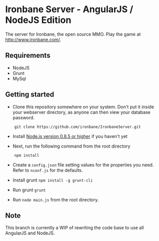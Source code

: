 Ironbane Server - AngularJS / NodeJS Edition
============================================

The server for Ironbane, the open source MMO. 
Play the game at <http://www.ironbane.com/>.

## Requirements
* NodeJS
* Grunt
* MySql

## Getting started

* Clone this repository somewhere on your system. Don't put it inside your webserver directory, as anyone can then view your database password.

```
    git clone https://github.com/ironbane/IronbaneServer.git
```

* Install [Node.js version 0.8.5 or higher](http://nodejs.org/download/) if you haven't yet

* Next, run the following command from the root directory
 
```
    npm install
```

* Create a ```config.json``` file setting values for the properties you need. Refer to ```nconf.js``` for the defaults.

* Install grunt ``` npm install -g grunt-cli ```

* Run grunt ``` grunt ```

* Run ```node main.js``` from the root directory.   

## Note

This branch is currently a WIP of rewriting the code base to use all AngularJS and NodeJS.
